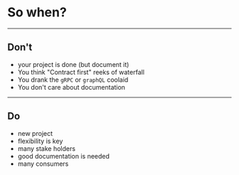 # So when?

---

## Don't

- your project is done (but document it)
- You think "Contract first" reeks of waterfall
- You drank the `gRPC` or `graphQL` coolaid
- You don't care about documentation

---

## Do

- new project
- flexibility is key
- many stake holders
- good documentation is needed
- many consumers
